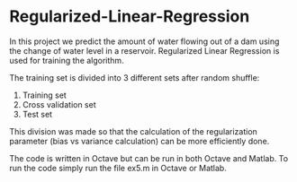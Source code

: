 # Regularized-Linear-Regression

In this project we predict the amount of water flowing out of a dam using the change of water level in a reservoir. Regularized Linear Regression is used for training the algorithm. 

The training set is divided into 3 different sets after random shuffle:
1. Training set
2. Cross validation set
3. Test set

This division was made so that the calculation of the regularization parameter (bias vs variance calculation) can be more efficiently done.

The code is written in Octave but can be run in both Octave and Matlab.
To run the code simply run the file ex5.m in Octave or Matlab.
